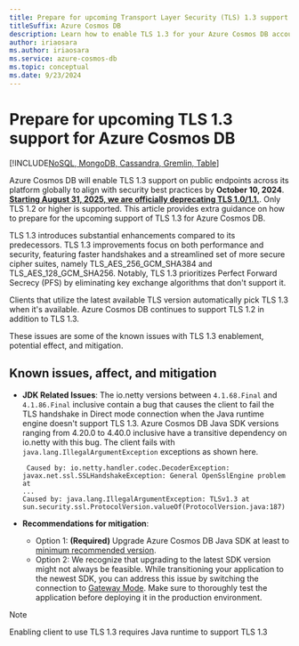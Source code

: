 ```yaml
---
title: Prepare for upcoming Transport Layer Security (TLS) 1.3 support for Azure Cosmos DB
titleSuffix: Azure Cosmos DB
description: Learn how to enable TLS 1.3 for your Azure Cosmos DB account to improve your security posture.
author: iriaosara
ms.author: iriaosara
ms.service: azure-cosmos-db
ms.topic: conceptual
ms.date: 9/23/2024
---
```


# Prepare for upcoming TLS 1.3 support for Azure Cosmos DB

[!INCLUDE[NoSQL, MongoDB, Cassandra, Gremlin, Table](includes/appliesto-nosql-mongodb-cassandra-gremlin-table.md)]

Azure Cosmos DB will enable TLS 1.3 support on public endpoints across its platform globally to align with security best practices by **October 10, 2024**. [**Starting August 31, 2025, we are officially deprecating TLS 1.0/1.1.**](https://azure.microsoft.com/updates?id=update-retirement-tls1-0-tls1-1-versions-azure-services). Only TLS 1.2 or higher is supported. This article provides extra guidance on how to prepare for the upcoming support of TLS 1.3 for Azure Cosmos DB. 

TLS 1.3 introduces substantial enhancements compared to its predecessors. TLS 1.3 improvements focus on both performance and security, featuring faster handshakes and a streamlined set of more secure cipher suites, namely TLS_AES_256_GCM_SHA384 and TLS_AES_128_GCM_SHA256. Notably, TLS 1.3 prioritizes Perfect Forward Secrecy (PFS) by eliminating key exchange algorithms that don't support it.  

Clients that utilize the latest available TLS version automatically pick TLS 1.3 when it's available. Azure Cosmos DB continues to support TLS 1.2 in addition to TLS 1.3.  

These issues are some of the known issues with TLS 1.3 enablement, potential effect, and mitigation.

## Known issues, affect, and mitigation

- **JDK Related Issues**: The io.netty versions between `4.1.68.Final` and `4.1.86.Final` inclusive contain a bug that causes the client to fail the TLS handshake in Direct mode connection when the Java runtime engine doesn't support TLS 1.3. Azure Cosmos DB Java SDK versions ranging from 4.20.0 to 4.40.0 inclusive have a transitive dependency on io.netty with this bug. The client fails with  `java.lang.IllegalArgumentException` exceptions as shown here.
    
    ```output
     Caused by: io.netty.handler.codec.DecoderException: javax.net.ssl.SSLHandshakeException: General OpenSslEngine problem at 
    ...       
    Caused by: java.lang.IllegalArgumentException: TLSv1.3 at sun.security.ssl.ProtocolVersion.valueOf(ProtocolVersion.java:187)
    ```

-  **Recommendations for mitigation**:

    - Option 1: **(Required)** Upgrade Azure Cosmos DB Java SDK at least to [minimum recommended version](./nosql/sdk-java-v4.md#recommended-version).
    - Option 2: We recognize that upgrading to the latest SDK version might not always be feasible. While transitioning your application to the newest SDK, you can address this issue by switching the connection to [Gateway Mode](./nosql/tune-connection-configurations-net-sdk-v3.md#customizing-gateway-connection-mode). Make sure to thoroughly test the application before deploying it in the production environment.

> [!NOTE]
> Enabling client to use TLS 1.3 requires Java runtime to support TLS 1.3
